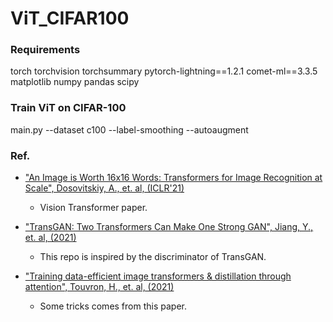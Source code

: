 # ViT_CIFAR100

### Requirements
torch
torchvision
torchsummary
pytorch-lightning==1.2.1
comet-ml==3.3.5
matplotlib
numpy
pandas
scipy


### Train ViT on CIFAR-100
main.py --dataset c100 --label-smoothing --autoaugment

### Ref.

* ["An Image is Worth 16x16 Words: Transformers for Image Recognition at Scale", Dosovitskiy, A., et. al, (ICLR'21) ](https://openreview.net/forum?id=YicbFdNTTy)
  * Vision Transformer paper.

* ["TransGAN: Two Transformers Can Make One Strong GAN", Jiang, Y., et. al, (2021)](https://arxiv.org/abs/2102.07074)
  * This repo is inspired by the discriminator of TransGAN.

* ["Training data-efficient image transformers & distillation through attention", Touvron, H., et. al, (2021)](https://arxiv.org/abs/2012.12877)
  * Some tricks comes from this paper.
